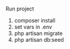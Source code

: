 Run project

1. composer install
2. set vars in .env
3. php artisan migrate
4. php artisan db:seed


